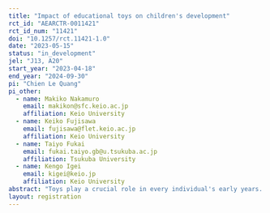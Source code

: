 ```yaml
---
title: "Impact of educational toys on children's development"
rct_id: "AEARCTR-0011421"
rct_id_num: "11421"
doi: "10.1257/rct.11421-1.0"
date: "2023-05-15"
status: "in_development"
jel: "J13, A20"
start_year: "2023-04-18"
end_year: "2024-09-30"
pi: "Chien Le Quang"
pi_other:
  - name: Makiko Nakamuro
    email: makikon@sfc.keio.ac.jp
    affiliation: Keio University
  - name: Keiko Fujisawa
    email: fujisawa@flet.keio.ac.jp
    affiliation: Keio University
  - name: Taiyo Fukai
    email: fukai.taiyo.gb@u.tsukuba.ac.jp
    affiliation: Tsukuba University
  - name: Kengo Igei
    email: kigei@keio.jp
    affiliation: Keio University
abstract: "Toys play a crucial role in every individual's early years. In developing countries, children often make do with makeshift playthings like plastic cans, stones, and chalk, while their counterparts in developed countries engage with commercially manufactured toys. Despite toys being a prominent aspect of children's lives, we have limited knowledge about their impact on developmental outcomes. To bridge this gap, we conduct a study to examine the effects of educational toys on the cognitive and non-cognitive development of children. We randomly distribute educational toys to kindergartens and assess their influence on 3 and 4-years-old children."
layout: registration
---
```


